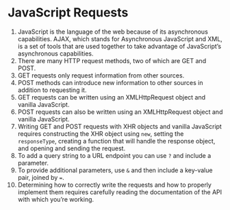 # JavaScript Requests



1. JavaScript is the language of the web because of its asynchronous capabilities. AJAX, which stands for Asynchronous JavaScript and XML, is a set of tools that are used together to take advantage of JavaScript’s asynchronous capabilities.
2. There are many HTTP request methods, two of which are GET and POST.
3. GET requests only request information from other sources.
4. POST methods can introduce new information to other sources in addition to requesting it.
5. GET requests can be written using an XMLHttpRequest object and vanilla JavaScript.
6. POST requests can also be written using an XMLHttpRequest object and vanilla JavaScript.
7. Writing GET and POST requests with XHR objects and vanilla JavaScript requires constructing the XHR object using `new`, setting the `responseType`, creating a function that will handle the response object, and opening and sending the request.
8. To add a query string to a URL endpoint you can use `?` and include a parameter.
9. To provide additional parameters, use `&` and then include a key-value pair, joined by `=`.
10. Determining how to correctly write the requests and how to properly implement them requires carefully reading the documentation of the API with which you’re working.

